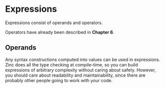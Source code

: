 # Expressions

Expressions consist of operands and operators.

Operators have already been described in **Chapter 6**.

## Operands

Any syntax constructions computed into values can be used in expressions.
Zinc does all the type checking at compile-time, so you can build expressions
of arbitrary complexity without caring about safety.
However, you should care about readability and maintainability, since there are
probably other people going to work with your code.
